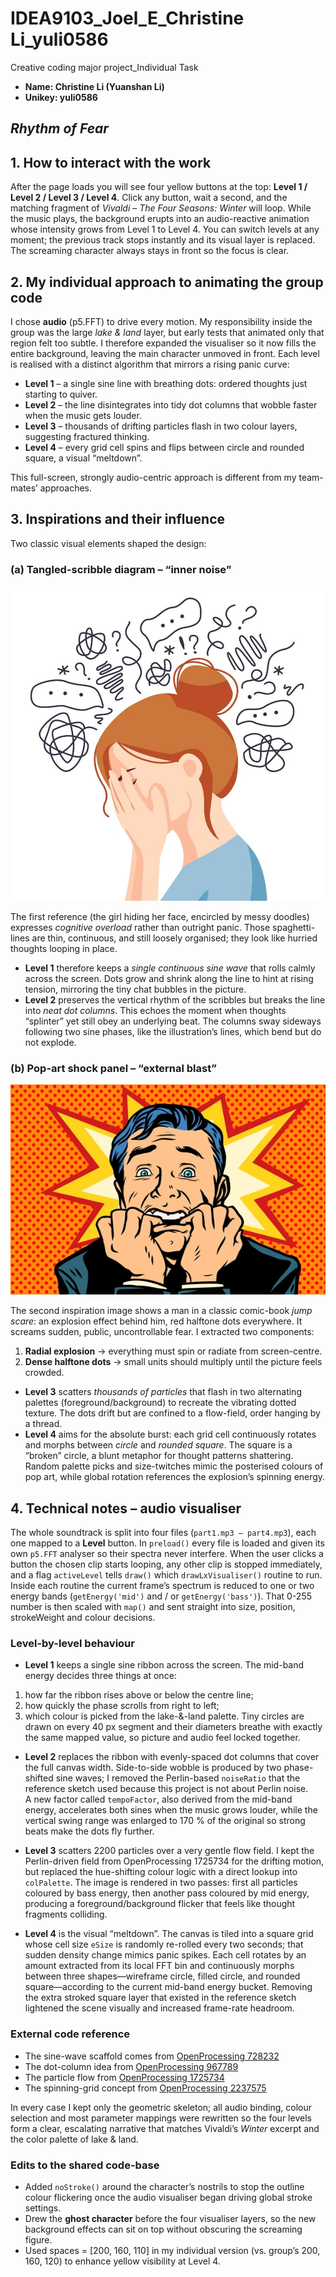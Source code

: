 # IDEA9103_Joel_E_Christine Li_yuli0586

Creative coding major project_Individual Task
* **Name: Christine Li (Yuanshan Li)**
* **Unikey: yuli0586**

## *Rhythm of Fear*

## 1. How to interact with the work

After the page loads you will see four yellow buttons at the top: **Level 1 / Level 2 / Level 3 / Level 4**.
Click any button, wait a second, and the matching fragment of *Vivaldi – The Four Seasons: Winter* will loop. While the music plays, the background erupts into an audio-reactive animation whose intensity grows from Level 1 to Level 4. You can switch levels at any moment; the previous track stops instantly and its visual layer is replaced. The screaming character always stays in front so the focus is clear.

## 2. My individual approach to animating the group code

I chose **audio** (p5.FFT) to drive every motion. My responsibility inside the group was the large *lake & land* layer, but early tests that animated only that region felt too subtle. I therefore expanded the visualiser so it now fills the entire background, leaving the main character unmoved in front. Each level is realised with a distinct algorithm that mirrors a rising panic curve:

* **Level 1** – a single sine line with breathing dots: ordered thoughts just starting to quiver.
* **Level 2** – the line disintegrates into tidy dot columns that wobble faster when the music gets louder.
* **Level 3** – thousands of drifting particles flash in two colour layers, suggesting fractured thinking.
* **Level 4** – every grid cell spins and flips between circle and rounded square, a visual “meltdown”.

This full-screen, strongly audio-centric approach is different from my team-mates’ approaches.

## 3. Inspirations and their influence

Two classic visual elements shaped the design:

### (a) Tangled-scribble diagram – “inner noise”

![Girl surrounded by messy lines](./messymind.png)

The first reference (the girl hiding her face, encircled by messy doodles) expresses *cognitive overload* rather than outright panic. Those spaghetti-lines are thin, continuous, and still loosely organised; they look like hurried thoughts looping in place.

* **Level 1** therefore keeps a *single continuous sine wave* that rolls calmly across the screen. Dots grow and shrink along the line to hint at rising tension, mirroring the tiny chat bubbles in the picture.
* **Level 2** preserves the vertical rhythm of the scribbles but breaks the line into *neat dot columns*. This echoes the moment when thoughts “splinter” yet still obey an underlying beat. The columns sway sideways following two sine phases, like the illustration’s lines, which bend but do not explode.


### (b) Pop-art shock panel – “external blast”  

![Comic–style panic explosion](./panic.png)

The second inspiration image shows a man in a classic comic-book *jump scare*: an explosion effect behind him, red halftone dots everywhere. It screams sudden, public, uncontrollable fear. I extracted two components:

1. **Radial explosion** -> everything must spin or radiate from screen-centre.
2. **Dense halftone dots** -> small units should multiply until the picture feels crowded.

* **Level 3** scatters *thousands of particles* that flash in two alternating palettes (foreground/background) to recreate the vibrating dotted texture. The dots drift but are confined to a flow-field, order hanging by a thread.
* **Level 4** aims for the absolute burst: each grid cell continuously rotates and morphs between *circle* and *rounded square*. The square is a “broken” circle, a blunt metaphor for thought patterns shattering. Random palette picks and size-twitches mimic the posterised colours of pop art, while global rotation references the explosion’s spinning energy.

## 4. Technical notes – audio visualiser  

The whole soundtrack is split into four files (`part1.mp3 – part4.mp3`), each one mapped to a **Level** button.
In `preload()` every file is loaded and given its own `p5.FFT` analyser so their spectra never interfere.
When the user clicks a button the chosen clip starts looping, any other clip is stopped immediately, and a flag `activeLevel` tells `draw()` which `drawLxVisualiser()` routine to run.
Inside each routine the current frame’s spectrum is reduced to one or two energy bands (`getEnergy('mid')` and / or `getEnergy('bass')`).
That 0-255 number is then scaled with `map()` and sent straight into size, position, strokeWeight and colour decisions.

### Level-by-level behaviour  

* **Level 1** keeps a single sine ribbon across the screen.
The mid-band energy decides three things at once:
1. how far the ribbon rises above or below the centre line;
2. how quickly the phase scrolls from right to left;
3. which colour is picked from the lake-&-land palette.
Tiny circles are drawn on every 40 px segment and their diameters breathe with exactly the same mapped value, so picture and audio feel locked together.

* **Level 2** replaces the ribbon with evenly-spaced dot columns that cover the full canvas width.
Side-to-side wobble is produced by two phase-shifted sine waves; I removed the Perlin-based `noiseRatio` that the reference sketch used because this project is not about Perlin noise.  
A new factor called `tempoFactor`, also derived from the mid-band energy, accelerates both sines when the music grows louder, while the vertical swing range was enlarged to 170 % of the original so strong beats make the dots fly further.

* **Level 3** scatters 2200 particles over a very gentle flow field.
I kept the Perlin-driven field from OpenProcessing 1725734 for the drifting motion, but replaced the hue-shifting colour logic with a direct lookup into `colPalette`.
The image is rendered in two passes: first all particles coloured by bass energy, then another pass coloured by mid energy, producing a foreground/background flicker that feels like thought fragments colliding.

* **Level 4** is the visual “meltdown”.
The canvas is tiled into a square grid whose cell size `eSize` is randomly re-rolled every two seconds; that sudden density change mimics panic spikes.
Each cell rotates by an amount extracted from its local FFT bin and continuously morphs between three shapes—wireframe circle, filled circle, and rounded square—according to the current mid-band energy bucket.
Removing the extra stroked square layer that existed in the reference sketch lightened the scene visually and increased frame-rate headroom.

### External code reference

* The sine-wave scaffold comes from [OpenProcessing 728232](https://openprocessing.org/sketch/728232)
* The dot-column idea from [OpenProcessing 967789](https://openprocessing.org/sketch/967789)
* The particle flow from [OpenProcessing 1725734](https://openprocessing.org/sketch/1725734)
* The spinning-grid concept from [OpenProcessing 2237575](https://openprocessing.org/sketch/2237575/)

In every case I kept only the geometric skeleton; all audio binding, colour selection and most parameter mappings were rewritten so the four levels form a clear, escalating narrative that matches Vivaldi’s *Winter* excerpt and the color palette of lake & land.

### Edits to the shared code-base

* Added `noStroke()` around the character’s nostrils to stop the outline colour flickering once the audio visualiser began driving global stroke settings.
* Drew the **ghost character** before the four visualiser layers, so the new background effects can sit on top without obscuring the screaming figure.
* Used spaces = [200, 160, 110] in my individual version (vs. group’s 200, 160, 120) to enhance yellow visibility at Level 4.
